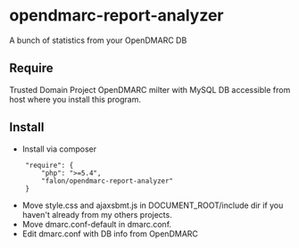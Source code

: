 # opendmarc-report-analyzer
A bunch of statistics from your OpenDMARC DB

## Require
Trusted Domain Project OpenDMARC milter with MySQL DB accessible from host where you install this program.
## Install
- Install via composer
```
    "require": {
        "php": ">=5.4",
        "falon/opendmarc-report-analyzer"
    }
```
- Move style.css and ajaxsbmt.js in DOCUMENT_ROOT/include dir if you haven't already from my others projects.
- Move dmarc.conf-default in dmarc.conf.
- Edit dmarc.conf with DB info from OpenDMARC
